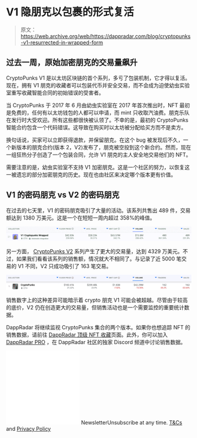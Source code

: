 # V1 隐朋克以包裹的形式复活

> 原文：<https://web.archive.org/web/https://dappradar.com/blog/cryptopunks-v1-resurrected-in-wrapped-form>

## 过去一周，原始加密朋克的交易量飙升

CryptoPunks V1 是以太坊区块链的首个系列，多亏了包装机制，它才得以复活。现在，拥有 V1 朋克的收藏者可以包装代币并安全交易，而不会成为迫使幼虫实验室重写收藏智能合同的初始错误的受害者。

当 CryptoPunks 于 2017 年 6 月由幼虫实验室在 2017 年首次推出时，NFT 最初是免费的，任何有以太坊钱包的人都可以申请，而 mint 只收取汽油费。朋克乐队在发行时大受欢迎。所有这些都很快被认领了。不幸的是，最初的 CryptoPunks 智能合约包含一个代码错误。这导致在购买时以太坊被分配给买方而不是卖方。

换句话说，买家可以立即获得退款，并保留朋克。在这个 bug 被发现后不久，一个新版本的朋克合约(版本 2，V2)发布了，朋克被空投到这个新合约。然而，现在一组狂热分子创造了一个包装合同，允许 V1 朋克的主人安全地交易他们的 NFT。

需要注意的是，幼虫实验室不支持 V1 加密朋克。这是一个社区的努力，以恢复这一被遗忘的部分加密朋克的历史。现在也由社区来决定哪个版本更有价值。

## V1 的密码朋克 vs V2 的密码朋克

在过去的七天里，V1 的密码朋克吸引了大量的活动。该系列共售出 489 件，交易额达到 1380 万美元。这是一个在短短一周内超过 358%的峰值。

![](img/9bd43c051e0d391d2d9d188a72d3b9d9.png)

另一方面， [CryptoPunks V2](https://web.archive.org/web/20221002000145/https://dappradar.com/ethereum/collectibles/cryptopunks) 系列产生了更大的交易量，达到 4329 万美元。不过，如果我们看看该系列的销售额，情况就大不相同了。与记录了近 5000 笔交易的 V1 不同，V2 只成功吸引了 163 笔交易。

![](img/600cce8efe9340131da6af853aa99dd5.png)

销售数字上的这种差异可能暗示着 crypto 朋克 V1 可能会被超越。尽管由于较高的底价，V2 仍在创造更大的交易量，但销售活动也是一个需要监控的重要统计数据。

DappRadar 将继续监视 CryptoPunks 集合的两个版本。如果你也想追踪 NFT 的销售数据，请前往 [DappRadar 顶级 NFT 收藏](https://web.archive.org/web/20221002000145/https://dappradar.com/nft/collections/1)页面。此外，你可以加入 [DappRadar PRO](https://web.archive.org/web/20221002000145/https://dappradar.com/token/pro) ，在 DappRadar 社区的独家 Discord 频道中讨论销售数据。

![](img/6d5a4a2d609c56e1a5771717e54ba759.png) NewsletterUnsubscribe at any time. [T&Cs](https://web.archive.org/web/20221002000145/https://dappradar.com/terms) and [Privacy Policy](https://web.archive.org/web/20221002000145/https://dappradar.com/privacy-policy)